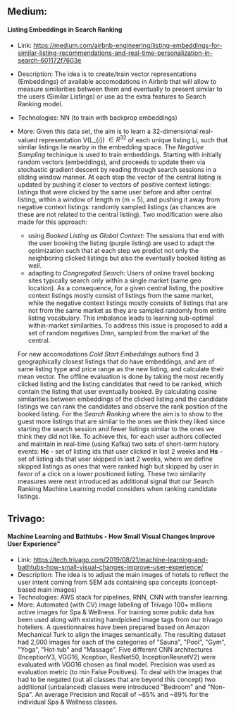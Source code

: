 ## Medium:

#### Listing Embeddings in Search Ranking

- Link: https://medium.com/airbnb-engineering/listing-embeddings-for-similar-listing-recommendations-and-real-time-personalization-in-search-601172f7603e
- Description: The idea is to create/train vector representations (Embeddings) of available accomodations in Airbnb that will allow to measure similarities between them and eventually to present similar to the users (Similar Listings) or use as the extra features to Search Ranking model.
- Technologies: NN (to train with backprop embeddings)
- More:  Given this data set, the aim is to learn a 32-dimensional real-valued representation V(L_{i}) $\in R^{32}$  of each unique listing Li, such that similar listings lie nearby in the embedding space. The *Negative Sampling* techinique is used to train embeddings. Starting with initially random vectors (embeddings), and proceeds to update them via stochastic gradient descent by reading through search sessions in a sliding window manner. At each step the vector of the central listing is updated by pushing it closer to vectors of positive context listings: listings that were clicked by the same user before and after central listing, within a window of length m (m = 5), and pushing it away from negative context listings: randomly sampled listings (as chances are these are not related to the central listing).  Two modification were also made for this approach:
    - using *Booked Listing as Global Context*: The sessions that end with the user booking the listing (purple listing) are used to adapt the optimization such that at each step we predict not only the neighboring clicked listings but also the eventually booked listing as well.
    - adapting to *Congregated Search*: Users of online travel booking sites typically search only within a single market (same geo location). As a consequence, for a given central listing, the positive context listings mostly consist of listings from the same market, while the negative context listings mostly consists of listings that are not from the same market as they are sampled randomly from entire listing vocabulary. This imbalance leads to learning sub-optimal within-market similarities. To address this issue is proposed to add a set of random negatives Dmn, sampled from the market of the central.
    
    For new accomodations *Cold Start Embeddings* authors find 3 geographically closest listings that do have embeddings, and are of same listing type and price range as the new listing, and calculate their mean vector. The offline evaluation is done by taking the most recently clicked listing and the listing candidates that need to be ranked, which contain the listing that user eventually booked. By calculating cosine similarities between embeddings of the clicked listing and the candidate listings we can rank the candidates and observe the rank position of the booked listing. For the *Search Ranking* where the aim is to show to the guest more listings that are similar to the ones we think they liked since starting the search session and fewer listings similar to the ones we think they did not like. To achieve this, for each user authors collected and maintain in real-time (using Kafka) two sets of short-term history events: **Hc** - set of listing ids that user clicked in last 2 weeks and **Hs** - set of listing ids that user skipped in last 2 weeks, where we define skipped listings as ones that were ranked high but skipped by user in favor of a click on a lower positioned listing. These two similarity measures were next introduced as additional signal that our Search Ranking Machine Learning model considers when ranking candidate listings.



## Trivago:

#### Machine Learning and Bathtubs - How Small Visual Changes Improve User Experience" 
	
- Link: https://tech.trivago.com/2019/08/21/machine-learning-and-bathtubs-how-small-visual-changes-improve-user-experience/	
- Description: The idea is to adjust the main images of hotels to reflect the user intent coming from SEM ads containing spa concepts (concept-based main images)
- Technologies: AWS stack for pipelines, RNN, CNN with transfer learning. 
- More: Automated (with CV) image labeling of Trivago 100+ millions active images for Spa & Wellness. For training some public data has been used along with existing handpicked image tags from our trivago hoteliers. A questionnaires have been prepared based on Amazon Mechanical Turk to align the images semantically. The resulting dataset had 2,000 images for each of the categories of "Sauna", "Pool", "Gym", "Yoga", "Hot-tub" and "Massage". Five different CNN architectures (InceptionV3, VGG16, Xception, ResNet50, InceptionResnetV2) were evaluated with VGG16 chosen as final model. Precision was used as evaluation metric (to min False Positives). To deal with the images that had to be negated (out all classes that are beyond this concept) two additional (unbalanced) classes were introduced "Bedroom" and "Non-Spa". An average  Precision and Recall  of ~85% and ~89% for the individual Spa & Wellness classes.
